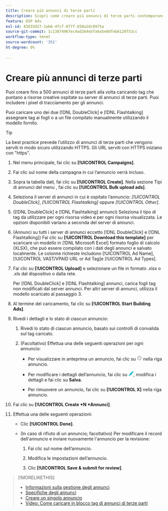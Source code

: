 ```yaml
---
title: Creare più annunci di terze parti
description: Scopri come creare più annunci di terze parti contemporaneamente.
feature: DSP Ads
exl-id: 83d35d27-1ab6-4fcf-877f-650a2dc6975a
source-git-commit: 1c13874967ec4ad264e5fa6a5e0dfeb6120f53cc
workflow-type: tm+mt
source-wordcount: '351'
ht-degree: 0%

---
```


# Creare più annunci di terze parti

Puoi creare fino a 500 annunci di terze parti alla volta caricando tag che puntano a risorse creative ospitate su server di annunci di terze parti. Puoi includere i pixel di tracciamento per gli annunci.<!-- The bulksheet template for other ad servers says you can include 200. Which is it: 200 or 500? -->

Puoi caricare uno dei due [!DNL DoubleClick] e [!DNL Flashtalking] assegnare tag ai fogli o a un file compilato manualmente utilizzando il modello fornito.

>[!TIP]
>
> La best practice prevede l’utilizzo di annunci di terze parti che vengono serviti in modo sicuro utilizzando HTTPS. Gli URL serviti con HTTPS iniziano con &quot;https&quot;.

1. Nel menu principale, fai clic su **[!UICONTROL Campaigns]**.

1. Fai clic sul nome della campagna in cui l’annuncio verrà incluso.

1. Sopra la tabella dati, fai clic su **[!UICONTROL Create]**. Nella sezione Tipi di annunci del menu , fai clic su **[!UICONTROL Bulk upload ads]**.

1. Seleziona il server di annunci in cui è ospitato l’annuncio: *[!UICONTROL DoubleClick]*, *[!UICONTROL Flashtalking]* oppure *[!UICONTROL Other]*.

1. ([!DNL DoubleClick] e [!DNL Flashtalking] annunci) Seleziona il tipo di tag da utilizzare per ogni risorsa video e per ogni risorsa visualizzata. Le opzioni disponibili variano a seconda del server di annunci.

1. (Annunci su tutti i server di annunci eccetto [!DNL DoubleClick] e [!DNL Flashtalking]) Fai clic su **[!UICONTROL Download this template]** per scaricare un modello in [!DNL Microsoft Excel] formato foglio di calcolo (XLSX), che può essere compilato con i dati degli annunci e salvato localmente. Le colonne richieste includono [!UICONTROL Ad Name], [!UICONTROL VAST/VPAID URL or Ad Tag]e [!UICONTROL Ad Types].

1. Fai clic su **[!UICONTROL Upload]** e selezionare un file in formato .xlsx o .xls dal dispositivo o dalla rete.

   Per [!DNL DoubleClick] e [!DNL Flashtalking] annunci, carica fogli tag non modificati dal server annunci. Per altri server di annunci, utilizza il modello scaricato al passaggio 3.

1. Al termine del caricamento, fai clic su **[!UICONTROL Start Building Ads]**.

1. Rivedi i dettagli e lo stato di ciascun annuncio:

   1. Rivedi lo stato di ciascun annuncio, basato sui controlli di convalida sul tag caricato.

   1. (Facoltativo) Effettua una delle seguenti operazioni per ogni annuncio:

      * Per visualizzare in anteprima un annuncio, fai clic su ![play](/help/dsp/assets/play.png) nella riga annuncio.

      * Per modificare i dettagli dell’annuncio, fai clic su ![modifica](/help/dsp/assets/edit.png), modifica i dettagli e fai clic su **Salva**.

      * Per rimuovere un annuncio, fai clic su **[!UICONTROL X]** nella riga annuncio.

1. Fai clic su **[!UICONTROL Create *N *Annunci]**.

1. Effettua una delle seguenti operazioni:

   * Clic **[!UICONTROL Done]**.

   * (In caso di rifiuto di un annuncio; facoltativo) Per modificare il record dell&#39;annuncio e inviare nuovamente l&#39;annuncio per la revisione:

      1. Fai clic sul nome dell’annuncio.

      1. Modifica le impostazioni dell’annuncio.

      1. Clic **[!UICONTROL Save & submit for review]**.

>[!MORELIKETHIS]
>
>* [Informazioni sulla gestione degli annunci](ad-about.md)
>* [Specifiche degli annunci](ad-specs.md)
>* [Creare un singolo annuncio](ad-create.md)
>* [Video: Come caricare in blocco tag di annunci di terze parti](https://experienceleague.adobe.com/docs/advertising-cloud-learn/tutorials/dsp/bulk-upload-third-party-ad-tags.html)

